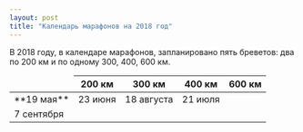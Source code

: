 ```yaml
---
layout: post
title: "Календарь марафонов на 2018 год"
---
```


В 2018 году, в календаре марафонов, запланировано пять бреветов: два по 200 км и по одному 300, 400, 600 км.

<table>
<thead>
<tr class="header">
<td align="center">
<th>200 км</th>
<th>300 км</th>
<th>400 км</th>  
<th>600 км</th>  
</td>
</tr>
</thead>
<tbody>
<tr>
<td markdown="span">**19 мая**</td>
<td markdown="span">23 июня</td>
<td markdown="span">18 августа</td>
<td markdown="span">21 июля</td>
</tr>
<tr>
<td markdown="span">7 сентября</td>
<td markdown="span"> </td>
<td markdown="span"> </td>
<td markdown="span"> </td>
</tr>
</tbody>
</table>

